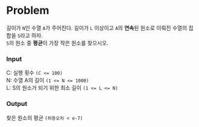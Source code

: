 # Problem

길이가 `N`인 수열 `A`가 주어진다. 길이가 `L` 이상이고 `A`의 **연속**된 원소로 이뤄진 수열의 집합을 `S`라고 하자.  
`S`의 원소 중 **평균**이 가장 작은 원소를 찾으시오.

### Input

C: 실행 횟수 `(C <= 100)`  
N: 수열 A의 길이 `(1 <= N <= 1000)`  
L: S의 원소가 되기 위한 최소 길이 `(1 <= L <= N)`

### Output

찾은 원소의 평균 `(허용오차 < e-7)`
